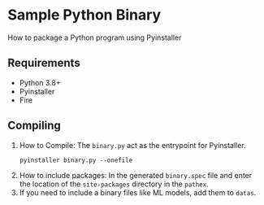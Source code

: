 # Sample Python Binary
How to package a Python program using Pyinstaller

## Requirements
- Python 3.8+
- Pyinstaller
- Fire

## Compiling
1. How to Compile: The `binary.py` act as the entrypoint for Pyinstaller.
    ```
    pyinstaller binary.py --onefile
    ```
2. How to include packages: In the generated `binary.spec` file and enter the location of the `site-packages` directory in the `pathex`.
3. If you need to include a binary files like ML models, add them to `datas`.
